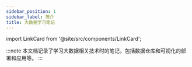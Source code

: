 ```yaml
---
sidebar_position: 1
sidebar_label: 简介
title: 大数据学习笔记
---
```


import LinkCard from '@site/src/components/LinkCard';

:::note
本文档记录了学习大数据相关技术时的笔记，包括数据仓库和可视化的部署和应用等。
:::

<LinkCard title="Hadoop" description="Hadoop是目前企业中最常用的大数据处理框架，提供了分布式存储和分布式计算的能力。" to="/bigdata/category/hadoop"></LinkCard>